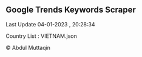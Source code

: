 

## Google Trends Keywords Scraper 
 
Last Update 04-01-2023 , 20:28:34

Country List :
VIETNAM.json



© Abdul Muttaqin 
